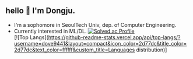 ## hello :wave: I'm Dongju.
- I'm a sophomore in SeoulTech Univ, dep. of Computer Engineering.
- Currently interested in ML/DL.
[![Solved.ac Profile](http://mazassumnida.wtf/api/v2/generate_badge?boj=dove9441)](https://solved.ac/dove9441/)  
[![Top Langs](https://github-readme-stats.vercel.app/api/top-langs/?username=dove9441&layout=compact&icon_color=2d77dc&title_color=2d77dc&text_color=ffffff&custom_title=Languages distribution)]